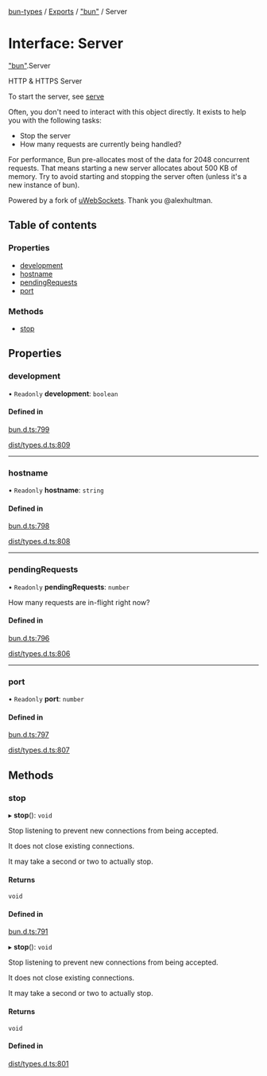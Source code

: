 [bun-types](https://github.com/oven-sh/bun-types/blob/master/api-docs/README.md) / [Exports](https://github.com/oven-sh/bun-types/blob/master/api-docs/modules.md) / ["bun"](https://github.com/oven-sh/bun-types/blob/master/api-docs/modules/bun_.md) / Server

# Interface: Server

["bun"](https://github.com/oven-sh/bun-types/blob/master/api-docs/modules/bun_.md).Server

HTTP & HTTPS Server

To start the server, see [serve](https://github.com/oven-sh/bun-types/blob/master/api-docs/modules/bun_.md#serve-1)

Often, you don't need to interact with this object directly. It exists to help you with the following tasks:
- Stop the server
- How many requests are currently being handled?

For performance, Bun pre-allocates most of the data for 2048 concurrent requests.
That means starting a new server allocates about 500 KB of memory. Try to
avoid starting and stopping the server often (unless it's a new instance of bun).

Powered by a fork of [uWebSockets](https://github.com/uNetworking/uWebSockets). Thank you @alexhultman.

## Table of contents

### Properties

- [development](https://github.com/oven-sh/bun-types/blob/master/api-docs/interfaces/bun_.Server.md#development)
- [hostname](https://github.com/oven-sh/bun-types/blob/master/api-docs/interfaces/bun_.Server.md#hostname)
- [pendingRequests](https://github.com/oven-sh/bun-types/blob/master/api-docs/interfaces/bun_.Server.md#pendingrequests)
- [port](https://github.com/oven-sh/bun-types/blob/master/api-docs/interfaces/bun_.Server.md#port)

### Methods

- [stop](https://github.com/oven-sh/bun-types/blob/master/api-docs/interfaces/bun_.Server.md#stop)

## Properties

### development

• `Readonly` **development**: `boolean`

#### Defined in

[bun.d.ts:799](https://github.com/valgaze/bun-types/blob/6f8dbf8/bun.d.ts#L799)

[dist/types.d.ts:809](https://github.com/valgaze/bun-types/blob/6f8dbf8/dist/types.d.ts#L809)

___

### hostname

• `Readonly` **hostname**: `string`

#### Defined in

[bun.d.ts:798](https://github.com/valgaze/bun-types/blob/6f8dbf8/bun.d.ts#L798)

[dist/types.d.ts:808](https://github.com/valgaze/bun-types/blob/6f8dbf8/dist/types.d.ts#L808)

___

### pendingRequests

• `Readonly` **pendingRequests**: `number`

How many requests are in-flight right now?

#### Defined in

[bun.d.ts:796](https://github.com/valgaze/bun-types/blob/6f8dbf8/bun.d.ts#L796)

[dist/types.d.ts:806](https://github.com/valgaze/bun-types/blob/6f8dbf8/dist/types.d.ts#L806)

___

### port

• `Readonly` **port**: `number`

#### Defined in

[bun.d.ts:797](https://github.com/valgaze/bun-types/blob/6f8dbf8/bun.d.ts#L797)

[dist/types.d.ts:807](https://github.com/valgaze/bun-types/blob/6f8dbf8/dist/types.d.ts#L807)

## Methods

### stop

▸ **stop**(): `void`

Stop listening to prevent new connections from being accepted.

It does not close existing connections.

It may take a second or two to actually stop.

#### Returns

`void`

#### Defined in

[bun.d.ts:791](https://github.com/valgaze/bun-types/blob/6f8dbf8/bun.d.ts#L791)

▸ **stop**(): `void`

Stop listening to prevent new connections from being accepted.

It does not close existing connections.

It may take a second or two to actually stop.

#### Returns

`void`

#### Defined in

[dist/types.d.ts:801](https://github.com/valgaze/bun-types/blob/6f8dbf8/dist/types.d.ts#L801)
